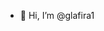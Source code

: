 - 👋 Hi, I’m @glafira1


<!---
glafira1/glafira1 is a ✨ special ✨ repository because its `README.md` (this file) appears on your GitHub profile.
You can click the Preview link to take a look at your changes.
--->
